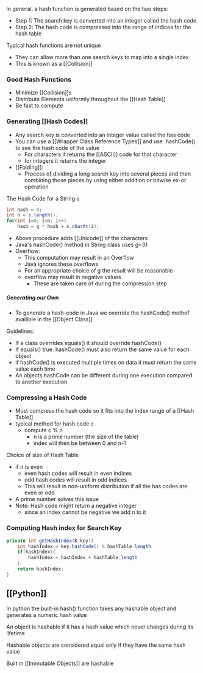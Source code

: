In general, a hash function is generated based on the two steps:
- Step 1: The search key is converted into an integer called the hash code
- Step 2: The hash code is compressed into the range of indices for the hash table

Typical hash functions are not unique 
- They can allow more than one search keys to map into a single index
- This is known as a [[Collision]]

### Good Hash Functions
- Minimize [[Collision]]s
- Distribute Elements uniformly throughout the [[Hash Table]]
- Be fast to compute

### Generating [[Hash Codes]]
- Any search key is converted into an integer value called the has code
- You can use a [[Wrapper Class Reference Types]] and use .hashCode() to see the hash code of the value
	- For characters it returns the [[ASCII]] code for that character
	- for integers it returns the integer
- [[Folding]]:
	- Process of dividing a long search key into several pieces and then combining those pieces by using either addition or bitwise ex-or operation

The Hash Code for a String s
```java
int hash = 0;
int n = s.length();
for(int i=0; i<n; i++)
	hash = g * hash + s.charAt(i);
```
- Above procedure adds [[Unicode]] of the characters
- Java's hashCode() method in String class uses g=31
- Overflow:
	- This computation may result in an Overflow
	- Java ignores these overflows
	- For an appropriate choice of g the result will be reasonable
	- overflow may result in negative values
		- These are taken care of during the compression step

##### Generating our Own
- To generate a hash-code in Java we override the hashCode() methof availible in the [[Object Class]]

Guidelines:
- If a class overrides equals() it should override hashCode()
- If equals() true. hashCode() must also return the same value for each object
- if hashCode() is executed multiple times on data it must return the same value each time
- An objects hashCode can be different during one execution compared to another execution

### Compressing a Hash Code
- Must compress the hash code so it fits into the index range of a [[Hash Table]]
- typical method for hash code c
	- compute c % n
		- n is a prime number (the size of the table)
		- index will then be between 0 and n-1

Choice of size of Hash Table
- if n is even
	- even hash codes will result in even indices
	- odd hash codes will result in odd indices
	- This will result in non-uniform distribution if all the has codes are even or odd
- A prime number solves this issue
- Note: Hash code might return a negative integer
	- since an index cannot be negative we add n to it

### Computing Hash index for Search Key
```java
private int getHashIndex(K key){
	int hashIndex = key.hashCode() % hashTable.length
	if(hashIndex){
		hashIndex = hashIndex + hashTable.length
	}
	return hashIndex;
}
```

## [[Python]]
In python the built-in hash() function takes any hashable object and generates a numeric hash value

An object is hashable if it has a hash value which never changes during its lifetime

Hashable objects are considered equal only if they have the same hash value

Built in [[Immutable Objects]] are hashable

